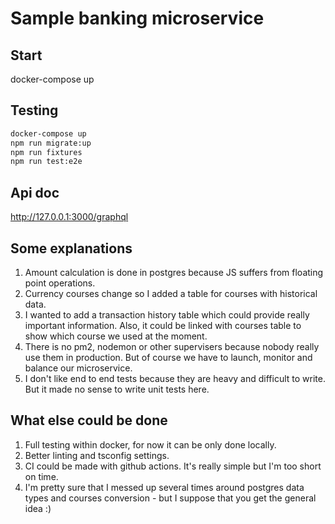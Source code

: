# Sample banking microservice

## Start
docker-compose up

## Testing
```bash
docker-compose up
npm run migrate:up
npm run fixtures
npm run test:e2e
```
## Api doc
http://127.0.0.1:3000/graphql

## Some explanations
1. Amount calculation is done in postgres because JS suffers from floating point operations.
2. Currency courses change so I added a table for courses with historical data.
3. I wanted to add a transaction history table which could provide really important information. Also, it could be linked with courses table to show which course we used at the moment.
4. There is no pm2, nodemon or other supervisers because nobody really use them in production. But of course we have to launch, monitor and balance our microservice.
5. I don't like end to end tests because they are heavy and difficult to write. But it made no sense to write unit tests here.

## What else could be done
1. Full testing within docker, for now it can be only done locally.
2. Better linting and tsconfig settings.
3. CI could be made with github actions. It's really simple but I'm too short on time.
4. I'm pretty sure that I messed up several times around postgres data types and courses conversion - but I suppose that you get the general idea :)
